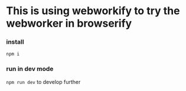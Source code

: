 # This is using webworkify to try the webworker in browserify

### install
`npm i`

### run in dev mode
`npm run dev` to develop further
